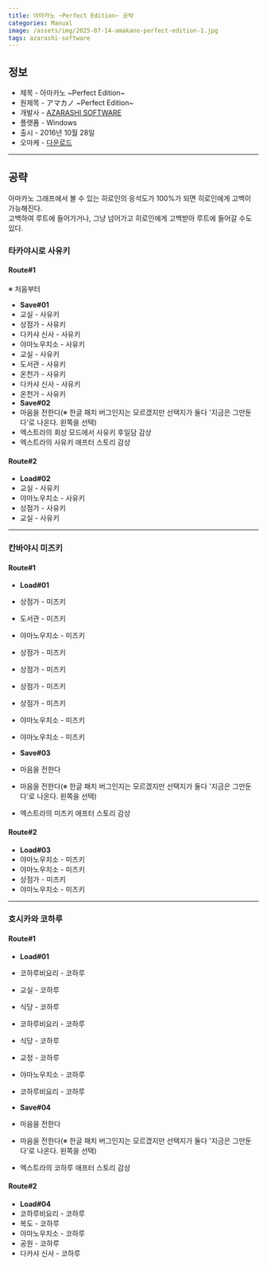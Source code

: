 ```yaml
---
title: 아마카노 ~Perfect Edition~ 공략
categories: Manual
image: /assets/img/2025-07-14-amakano-perfect-edition-1.jpg
tags: azarashi-software
---
```


## 정보

* 제목 - 아마카노 ~Perfect Edition~
* 원제목 - アマカノ ~Perfect Edition~
* 개발사 - [AZARASHI SOFTWARE](/tags/azarashi-software)
* 플랫폼 - Windows
* 출시 - 2016년 10월 28일
* 오마케 - [다운로드](/assets/omake/amakano-perfect-edition.zip)

---

## 공략

아마카노 그래프에서 볼 수 있는 히로인의 응석도가 100%가 되면 히로인에게 고백이 가능해진다.  
고백하여 루트에 들어가거나, 그냥 넘어가고 히로인에게 고백받아 루트에 들어갈 수도 있다.  

### 타카야시로 사유키

#### Route#1

※ 처음부터
* **Save#01**
* 교실 - 사유키
* 상점가 - 사유키
* 다카샤 신사 - 사유키
* 야마노우치소 - 사유키
* 교실 - 사유키
* 도서관 - 사유키
* 온천가 - 사유키
* 다카샤 신사 - 사유키
* 온천가 - 사유키
* **Save#02**
* 마음을 전한다(※ 한글 패치 버그인지는 모르겠지만 선택지가 둘다 '지금은 그만둔다'로 나온다. 왼쪽을 선택)
* 엑스트라의 회상 모드에서 사유키 후일담 감상
* 엑스트라의 사유키 애프터 스토리 감상

#### Route#2

* **Load#02**
* 교실 - 사유키
* 야마노우치소 - 사유키
* 상점가 - 사유키
* 교실 - 사유키

---

### 칸바야시 미즈키

#### Route#1

* **Load#01**
* 상점가 - 미즈키
* 도서관 - 미즈키
* 야마노우치소 - 미즈키
* 상점가 - 미즈키
* 상점가 - 미즈키
* 상점가 - 미즈키
* 상점가 - 미즈키
* 야마노우치소 - 미즈키
* 야마노우치소 - 미즈키
* **Save#03**
* 마음을 전한다
* 마음을 전한다(※ 한글 패치 버그인지는 모르겠지만 선택지가 둘다 '지금은 그만둔다'로 나온다. 왼쪽을 선택)

* 엑스트라의 미즈키 애프터 스토리 감상

#### Route#2

* **Load#03**
* 야마노우치소 - 미즈키
* 야마노우치소 - 미즈키
* 상점가 - 미즈키
* 야마노우치소 - 미즈키

---

### 호시카와 코하루

#### Route#1

* **Load#01**
* 코하루비요리 - 코하루
* 교실 - 코하루
* 식당 - 코하루
* 코하루비요리 - 코하루
* 식당 - 코하루
* 교정 - 코하루
* 야마노우치소 - 코하루
* 코하루비요리 - 코하루
* **Save#04**
* 마음을 전한다
* 마음을 전한다(※ 한글 패치 버그인지는 모르겠지만 선택지가 둘다 '지금은 그만둔다'로 나온다. 왼쪽을 선택)

* 엑스트라의 코하루 애프터 스토리 감상

#### Route#2

* **Load#04**
* 코하루비요리 - 코하루
* 복도 - 코하루
* 야마노우치소 - 코하루
* 공원 - 코하루
* 다카샤 신사 - 코하루
